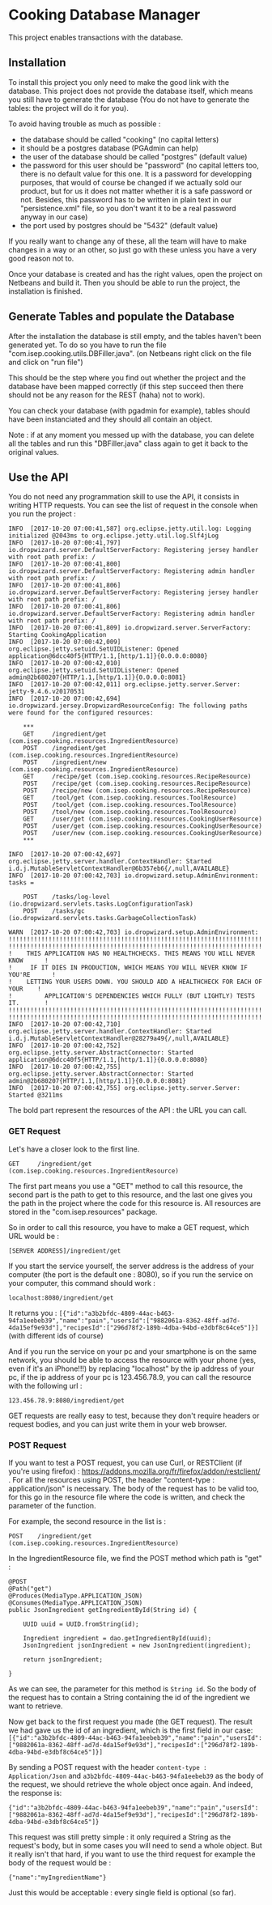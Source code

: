 # Cooking Database Manager

This project enables transactions with the database.

## Installation

To install this project you only need to make the good link with the database.
This project does not provide the database itself, which means you still have to generate the database (You do not have to generate the tables: the project will do it for you).

To avoid having trouble as much as possible :
 - the database should be called "cooking" (no capital letters)
 - it should be a postgres database (PGAdmin can help)
 - the user of the database should be called "postgres" (default value)
 - the password for this user should be "password" (no capital letters too, there is no default value for this one. It is a password for developping purposes, that would of course be changed if we actually sold our product, but for us it does not matter whether it is a safe password or not. Besides, this password has to be written in plain text in our "persistence.xml" file, so you don't want it to be a real password anyway in our case)
 - the port used by postgres should be "5432" (default value)
 
If you really want to change any of these, all the team will have to make changes in a way or an other, so just go with these unless you have a very good reason not to.
 
Once your database is created and has the right values, open the project on Netbeans and build it.
Then you should be able to run the project, the installation is finished.

## Generate Tables and populate the Database

After the installation the database is still empty, and the tables haven't been generated yet.
To do so you have to run the file "com.isep.cooking.utils.DBFiller.java". (on Netbeans right click on the file and click on "run file")

This should be the step where you find out whether the project and the database have been mapped correctly (if this step succeed then there should not be any reason for the REST (haha) not to work).

You can check your database (with pgadmin for example), tables should have been instanciated and they should all contain an object.

Note : if at any moment you messed up with the database, you can delete all the tables and run this "DBFiller.java" class again to get it back to the original values.

## Use the API

You do not need any programmation skill to use the API, it consists in writing HTTP requests.
You can see the list of request in the console when you run the project :


```
INFO  [2017-10-20 07:00:41,587] org.eclipse.jetty.util.log: Logging initialized @2043ms to org.eclipse.jetty.util.log.Slf4jLog
INFO  [2017-10-20 07:00:41,797] io.dropwizard.server.DefaultServerFactory: Registering jersey handler with root path prefix: /
INFO  [2017-10-20 07:00:41,800] io.dropwizard.server.DefaultServerFactory: Registering admin handler with root path prefix: /
INFO  [2017-10-20 07:00:41,806] io.dropwizard.server.DefaultServerFactory: Registering jersey handler with root path prefix: /
INFO  [2017-10-20 07:00:41,806] io.dropwizard.server.DefaultServerFactory: Registering admin handler with root path prefix: /
INFO  [2017-10-20 07:00:41,809] io.dropwizard.server.ServerFactory: Starting CookingApplication
INFO  [2017-10-20 07:00:42,009] org.eclipse.jetty.setuid.SetUIDListener: Opened application@6dcc40f5{HTTP/1.1,[http/1.1]}{0.0.0.0:8080}
INFO  [2017-10-20 07:00:42,010] org.eclipse.jetty.setuid.SetUIDListener: Opened admin@2b680207{HTTP/1.1,[http/1.1]}{0.0.0.0:8081}
INFO  [2017-10-20 07:00:42,011] org.eclipse.jetty.server.Server: jetty-9.4.6.v20170531
INFO  [2017-10-20 07:00:42,694] io.dropwizard.jersey.DropwizardResourceConfig: The following paths were found for the configured resources:

    ***
    GET     /ingredient/get (com.isep.cooking.resources.IngredientResource)
    POST    /ingredient/get (com.isep.cooking.resources.IngredientResource)
    POST    /ingredient/new (com.isep.cooking.resources.IngredientResource)
    GET     /recipe/get (com.isep.cooking.resources.RecipeResource)
    POST    /recipe/get (com.isep.cooking.resources.RecipeResource)
    POST    /recipe/new (com.isep.cooking.resources.RecipeResource)
    GET     /tool/get (com.isep.cooking.resources.ToolResource)
    POST    /tool/get (com.isep.cooking.resources.ToolResource)
    POST    /tool/new (com.isep.cooking.resources.ToolResource)
    GET     /user/get (com.isep.cooking.resources.CookingUserResource)
    POST    /user/get (com.isep.cooking.resources.CookingUserResource)
    POST    /user/new (com.isep.cooking.resources.CookingUserResource)
    ***

INFO  [2017-10-20 07:00:42,697] org.eclipse.jetty.server.handler.ContextHandler: Started i.d.j.MutableServletContextHandler@6b357eb6{/,null,AVAILABLE}
INFO  [2017-10-20 07:00:42,703] io.dropwizard.setup.AdminEnvironment: tasks = 

    POST    /tasks/log-level (io.dropwizard.servlets.tasks.LogConfigurationTask)
    POST    /tasks/gc (io.dropwizard.servlets.tasks.GarbageCollectionTask)

WARN  [2017-10-20 07:00:42,703] io.dropwizard.setup.AdminEnvironment: 
!!!!!!!!!!!!!!!!!!!!!!!!!!!!!!!!!!!!!!!!!!!!!!!!!!!!!!!!!!!!!!!!!!!!!!!!!!!!!!!!
!!!!!!!!!!!!!!!!!!!!!!!!!!!!!!!!!!!!!!!!!!!!!!!!!!!!!!!!!!!!!!!!!!!!!!!!!!!!!!!!
!    THIS APPLICATION HAS NO HEALTHCHECKS. THIS MEANS YOU WILL NEVER KNOW      !
!     IF IT DIES IN PRODUCTION, WHICH MEANS YOU WILL NEVER KNOW IF YOU'RE      !
!    LETTING YOUR USERS DOWN. YOU SHOULD ADD A HEALTHCHECK FOR EACH OF YOUR    !
!         APPLICATION'S DEPENDENCIES WHICH FULLY (BUT LIGHTLY) TESTS IT.       !
!!!!!!!!!!!!!!!!!!!!!!!!!!!!!!!!!!!!!!!!!!!!!!!!!!!!!!!!!!!!!!!!!!!!!!!!!!!!!!!!
!!!!!!!!!!!!!!!!!!!!!!!!!!!!!!!!!!!!!!!!!!!!!!!!!!!!!!!!!!!!!!!!!!!!!!!!!!!!!!!!
INFO  [2017-10-20 07:00:42,710] org.eclipse.jetty.server.handler.ContextHandler: Started i.d.j.MutableServletContextHandler@28279a49{/,null,AVAILABLE}
INFO  [2017-10-20 07:00:42,752] org.eclipse.jetty.server.AbstractConnector: Started application@6dcc40f5{HTTP/1.1,[http/1.1]}{0.0.0.0:8080}
INFO  [2017-10-20 07:00:42,755] org.eclipse.jetty.server.AbstractConnector: Started admin@2b680207{HTTP/1.1,[http/1.1]}{0.0.0.0:8081}
INFO  [2017-10-20 07:00:42,755] org.eclipse.jetty.server.Server: Started @3211ms
```

The bold part represent the resources of the API : the URL you can call.

### GET Request
Let's have a closer look to the first line.

```GET     /ingredient/get (com.isep.cooking.resources.IngredientResource)```

The first part means you use a "GET" method to call this resource, the second part is the path to get to this resource, and the last one gives you the path in the project where the code for this resource is. All resources are stored in the "com.isep.resources" package.

So in order to call this resource, you have to make a GET request, which URL would be :

```[SERVER ADDRESS]/ingredient/get```

If you start the service yourself, the server address is the address of your computer (the port is the default one : 8080), so if you run the service on your computer, this command should work :

```localhost:8080/ingredient/get```

It returns you : 
```[{"id":"a3b2bfdc-4809-44ac-b463-94fa1eebeb39","name":"pain","usersId":["9882061a-8362-48ff-ad7d-4da15ef9e93d"],"recipesId":["296d78f2-189b-4dba-94bd-e3dbf8c64ce5"]}]```
(with different ids of course)

And if you run the service on your pc and your smartphone is on the same network, you should be able to access the resource with your phone (yes, even if it's an iPhone!!!) by replacing "localhost" by the ip address of your pc, if the ip address of your pc is 123.456.78.9, you can call the resource with the following url :

```123.456.78.9:8080/ingredient/get```

GET requests are really easy to test, because they don't require headers or request bodies, and you can just write them in your web browser.

### POST Request
If you want to test a POST request, you can use Curl, or RESTClient (if you're using firefox) : https://addons.mozilla.org/fr/firefox/addon/restclient/ .
For all the resources using POST, the header "content-type : application/json" is necessary.
The body of the request has to be valid too, for this go in the resource file where the code is written, and check the parameter of the function.

For example, the second resource in the list is :

```POST    /ingredient/get (com.isep.cooking.resources.IngredientResource)```

In the IngredientResource file, we find the POST method which path is "get" :

```
@POST
@Path("get")
@Produces(MediaType.APPLICATION_JSON)
@Consumes(MediaType.APPLICATION_JSON)
public JsonIngredient getIngredientById(String id) {

	UUID uuid = UUID.fromString(id);

	Ingredient ingredient = dao.getIngredientById(uuid);
	JsonIngredient jsonIngredient = new JsonIngredient(ingredient);

	return jsonIngredient;

}
```

As we can see, the parameter for this method is ```String id```.
So the body of the request has to contain a String containing the id of the ingredient we want to retrieve.

Now get back to the first request you made (the GET request). The result we had gave us the id of an ingredient, which is the first field in our case:
```[{"id":"a3b2bfdc-4809-44ac-b463-94fa1eebeb39","name":"pain","usersId":["9882061a-8362-48ff-ad7d-4da15ef9e93d"],"recipesId":["296d78f2-189b-4dba-94bd-e3dbf8c64ce5"]}]```

By sending a POST request with the header ```content-type : Application/Json``` and ```a3b2bfdc-4809-44ac-b463-94fa1eebeb39``` as the body of the request, we should retrieve the whole object once again.
And indeed, the response is:

```{"id":"a3b2bfdc-4809-44ac-b463-94fa1eebeb39","name":"pain","usersId":["9882061a-8362-48ff-ad7d-4da15ef9e93d"],"recipesId":["296d78f2-189b-4dba-94bd-e3dbf8c64ce5"]}```

This request was still pretty simple : it only required a String as the request's body, but in some cases you will need to send a whole object. But it really isn't that hard, if you want to use the third request for example the body of the request would be :

```{"name":"myIngredientName"}```

Just this would be acceptable : every single field is optional (so far).
